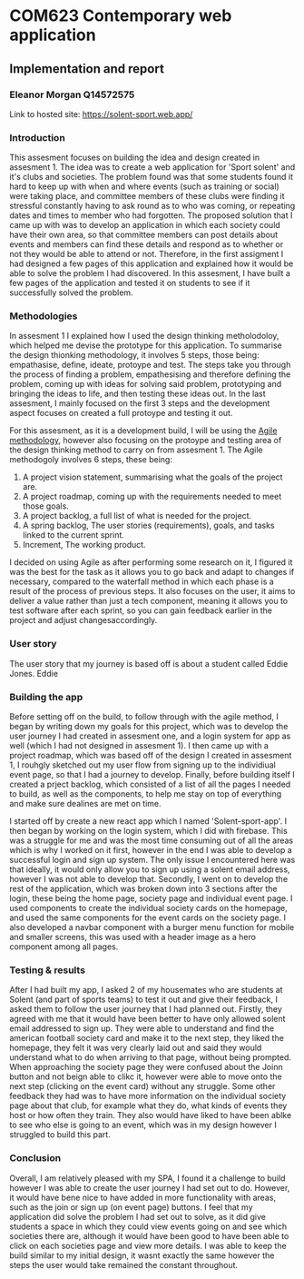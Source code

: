 <h1>COM623 Contemporary web application</h1>

<h2>Implementation and report</h2>
<h3>Eleanor Morgan Q14572575</h3>
<p>Link to hosted site: <a href="https://solent-sport.web.app/">https://solent-sport.web.app/</a></p>

<h3>Introduction</h3>
<p>This assesment focuses on building the idea and design created in assesment 1. The idea was to create a web application for 'Sport solent' and it's clubs and societies. 
The problem found was that some students found it hard to keep up with when and where events (such as training or social) were taking place, and committee members of these
clubs were finding it stressful constantly having to ask round as to who was coming, or repeating dates and times to member who had forgotten. The proposed solution that I
came up with was to develop an application in which each society could have their own area, so that committee members can post details about events and members can find these 
details and respond as to whether or not they would be able to attend or not. Therefore, in the first assigment I had designed a few pages of this application and explained 
how it would be able to solve the problem I had discovered. In this assesment, I have built a few pages of the application and tested it on students to see if it successfully
solved the problem.</p>

<h3>Methodologies</h3>
<p>In assesment 1 I explained how I used the design thinking metholodoloy, which helped me devise the prototype for this application. To summarise the design thionking 
methodology, it involves 5 steps, those being: empathasise, define, ideate, protoype and test. The steps take you through the process of finding a problem, empathesising and 
therefore defining the problem, coming up with ideas for solving said problem, prototyping and bringing the ideas to life, and then testing these ideas out. In the last 
assesment, I mainly focused on the first 3 steps and the development aspect focuses on created a full protoype and testing it out.</p>

<p>For this assesment, as it is a development build, I will be using the <a href="https://zenkit.com/en/blog/agile-methodology-an-overview/#:~:text=Agile%20methodology%20is%20a%20type,functional%20teams%20and%20their%20customers">Agile methodology</a>, however also focusing on the protoype and testing area of the design thinking method 
to carry on from assesment 1. The Agile methodogoly involves 6 steps, these being:
<ol>
<li> A project vision statement, summarising what the goals of the project are.</li>
<li> A project roadmap, coming up with the requirements needed to meet those goals.</li>
<li> A project backlog, a full list of what is needed for the project.</li>
<li> A spring backlog, The user stories (requirements), goals, and tasks linked to the current sprint.</li>
<li> Increment, The working product.</li>
</ol>
I decided on using Agile as after performing some research on it, I figured it was the best for the task as it allows you to go back and adapt to changes if necessary, compared 
to the waterfall method in which each phase is a result of the process of previous steps. It also focuses on the user, it aims to deliver a value rather than just a tech 
component, meaning it allows you to test software after each sprint, so you can gain feedback earlier in the project and adjust changesaccordingly.</p>

<h3>User story</h3>
The user story that my journey is based off is about a student called Eddie Jones. Eddie 

<h3>Building the app</h3>
<p>Before setting off on the build, to follow through with the agile method, I began by writing down my goals for this project, which was to develop the user journey I had 
created in assesment one, and a login system for app as well (which I had not designed in assesment 1). I then came up with a project roadmap, which was based off of the design 
I created in assesment 1, I rouhgly sketched out my user flow from signing up to the individiual event page, so that I had a journey to develop. Finally, before building itself 
I created a prject backlog, which consisted of a list of all the pages I needed to build, as well as the components, to help me stay on top of everything and make sure dealines 
are met on time.</p>

<p>I started off by create a new react app which I named 'Solent-sport-app'. I then began by working on the login system, which I did with firebase. This was a struggle for me
and was the most time consuming out of all the areas which is why I worked on it first, however in the end I was able to develop a successful login and sign up system. The only 
issue I encountered here was that ideally, it would only allow you to sign up using a solent email address, however I was not able to develop that. Secondly, I went on to develop the rest of the application, which was broken down into 3 sections after the login, these being the home page, society page and individual event page. I used components to create the individual society cards on the homepage, and used the same components for the event cards on the society page. I also developed a navbar component with a burger
menu function for mobile and smaller screens, this was used with a header image as a hero component among all pages.</p>

<h3>Testing & results</h3>
<p>After I had built my app, I asked 2 of my housemates who are students at Solent (and part of sports teams) to test it out and give their feedback, I asked them to follow the user journey that I had planned out. Firstly, they agreed with me that it would have been better to have only allowed solent email addressed to sign up. They were able to 
understand and find the american football society card and make it to the next step, they liked the homepage, they felt it was very clearly laid out and said they would understand what to do when arriving to that page, without being prompted. When approaching the society page they were confused about the Joinn button and not beign able to clikc it, however were able to move onto the next step (clicking on the event card) without any struggle. Some other feedback they had was to have more information on the individual society page about that club, for example what they do, what kinds of events they host or how often they train. They also would have liked to have been ablke to see who else is going to an event, which was in my design however I struggled to build this part.</p>

<h3>Conclusion</h3>
<p>Overall, I am relatively pleased with my SPA, I found it a challenge to build however I was able to create the user journey I had set out to do. However, it would have bene nice to have added in more functionality with areas, such as the join or sign up (on event page) buttons. I feel that my application did solve the problem I had set out to solve, as it did give students a space in which they could view events going on and see which societies there are, although it would have been good to have been able to click on each societies page and view more details. I was able to keep the build similar to my initial design, it wasnt exactly the same however the steps the user would take remained the constant throughout.</p>


